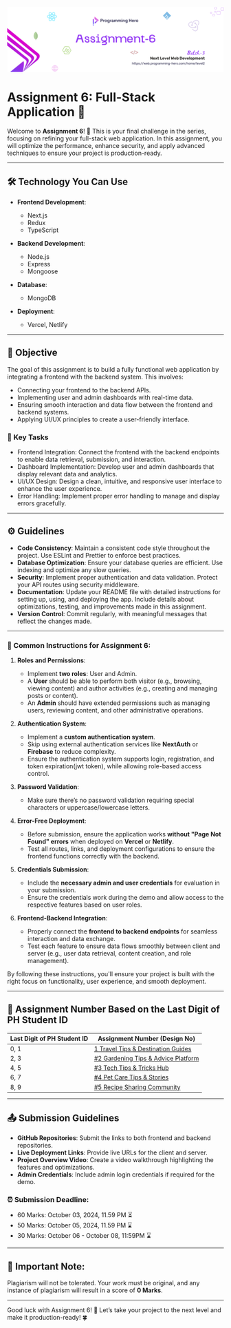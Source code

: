﻿![Assignment-6](./assets/banner.png)

# Assignment 6: Full-Stack Application 🎯

Welcome to **Assignment 6**! 🎉 This is your final challenge in the series, focusing on refining your full-stack web application. In this assignment, you will optimize the performance, enhance security, and apply advanced techniques to ensure your project is production-ready.

---

## 🛠️ Technology You Can Use

- **Frontend Development**: 
  - Next.js 
  - Redux 
  - TypeScript

- **Backend Development**:
  - Node.js
  - Express
  - Mongoose 

- **Database**:
  - MongoDB 
  

- **Deployment**:
  - Vercel, Netlify 

---

## 🔗 Objective

The goal of this assignment is to build a fully functional web application by integrating a frontend with the backend system. This involves:

- Connecting your frontend to the backend APIs.
- Implementing user and admin dashboards with real-time data.
- Ensuring smooth interaction and data flow between the frontend and backend systems.
- Applying UI/UX principles to create a user-friendly interface.

### 🔗 Key Tasks

- Frontend Integration: Connect the frontend with the backend endpoints to enable data retrieval, submission, and interaction.
- Dashboard Implementation: Develop user and admin dashboards that display relevant data and analytics.
- UI/UX Design: Design a clean, intuitive, and responsive user interface to enhance the user experience.
- Error Handling: Implement proper error handling to manage and display errors gracefully.

---

## ⚙️ Guidelines

- **Code Consistency**: Maintain a consistent code style throughout the project. Use ESLint and Prettier to enforce best practices.
- **Database Optimization**: Ensure your database queries are efficient. Use indexing and optimize any slow queries.
- **Security**: Implement proper authentication and data validation. Protect your API routes using security middleware.
- **Documentation**: Update your README file with detailed instructions for setting up, using, and deploying the app. Include details about optimizations, testing, and improvements made in this assignment.
- **Version Control**: Commit regularly, with meaningful messages that reflect the changes made.

---

### 🚀 Common Instructions for Assignment 6:

1. **Roles and Permissions**:
   - Implement **two roles**: User and Admin.
   - A **User** should be able to perform both visitor (e.g., browsing, viewing content) and author activities (e.g., creating and managing posts or content).
   - An **Admin** should have extended permissions such as managing users, reviewing content, and other administrative operations.

2. **Authentication System**:
   - Implement a **custom authentication system**.
   - Skip using external authentication services like **NextAuth** or **Firebase** to reduce complexity.
   - Ensure the authentication system supports login, registration, and token expiration(jwt token), while allowing role-based access control.

3. **Password Validation**:
   - Make sure there’s no password validation requiring special characters or uppercase/lowercase letters.

4. **Error-Free Deployment**:
   - Before submission, ensure the application works **without "Page Not Found" errors** when deployed on **Vercel** or **Netlify**.
   - Test all routes, links, and deployment configurations to ensure the frontend functions correctly with the backend.

5. **Credentials Submission**:
   - Include the **necessary admin and user credentials** for evaluation in your submission.
   - Ensure the credentials work during the demo and allow access to the respective features based on user roles.

6. **Frontend-Backend Integration**:
   - Properly connect the **frontend to backend endpoints** for seamless interaction and data exchange.
   - Test each feature to ensure data flows smoothly between client and server (e.g., user data retrieval, content creation, and role management).

By following these instructions, you'll ensure your project is built with the right focus on functionality, user experience, and smooth deployment.

---

## 🔢 Assignment Number Based on the Last Digit of PH Student ID

| Last Digit of PH Student ID | Assignment Number (Design No)                                                             |
| --------------------------- | ----------------------------------------------------------------------------------------- |
| 0, 1                        | [1 Travel Tips & Destination Guides](./#1%20Travel%20Tips%20&%20Destination%20Guides.md)  |
| 2, 3                        | [#2 Gardening Tips & Advice Platform](./#2%20Gardening%20Tips%20&%20Advice%20Platform.md) |
| 4, 5                        | [#3 Tech Tips & Tricks Hub](./#3%20Tech%20Tips%20&%20Tricks%20Hub.md)                     |
| 6, 7                        | [#4 Pet Care Tips & Stories](./#4%20Pet%20Care%20Tips%20&%20Stories.md)                   |
| 8, 9                        | [#5 Recipe Sharing Community](./#5%20Recipe%20Sharing%20Community.md)                     |

---

## 📤 Submission Guidelines

- **GitHub Repositories**: Submit the links to both frontend and backend repositories.
- **Live Deployment Links**: Provide live URLs for the client and server.
- **Project Overview Video**: Create a video walkthrough highlighting the features and optimizations.
- **Admin Credentials**: Include admin login credentials if required for the demo.

### ⏰ **Submission Deadline:**

- 60 Marks: October 03, 2024, 11.59 PM ⏳
- 50 Marks: October 05, 2024, 11.59 PM ⌛
- 30 Marks: October 06 - October 08, 11:59PM ⌛


---

## 🚫 **Important Note:**

Plagiarism will not be tolerated. Your work must be original, and any instance of plagiarism will result in a score of **0 Marks**.

---

Good luck with Assignment 6! 🎯 Let’s take your project to the next level and make it production-ready! 🍀
